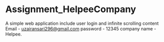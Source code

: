 # Assignment_HelpeeCompany
A simple web application include user login and infinite scrolling content
Email - uzairansari296@gmail.com
password - 12345
company name - Helpee.
